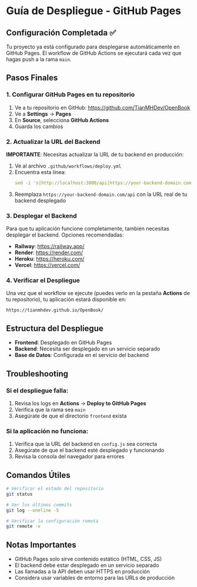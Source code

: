 # Guía de Despliegue - GitHub Pages

## Configuración Completada ✅

Tu proyecto ya está configurado para desplegarse automáticamente en GitHub Pages. El workflow de GitHub Actions se ejecutará cada vez que hagas push a la rama `main`.

## Pasos Finales

### 1. Configurar GitHub Pages en tu repositorio

1. Ve a tu repositorio en GitHub: https://github.com/TianMHDev/OpenBook
2. Ve a **Settings** → **Pages**
3. En **Source**, selecciona **GitHub Actions**
4. Guarda los cambios

### 2. Actualizar la URL del Backend

**IMPORTANTE**: Necesitas actualizar la URL de tu backend en producción:

1. Ve al archivo `.github/workflows/deploy.yml`
2. Encuentra esta línea:
   ```yaml
   sed -i 's|http://localhost:3000/api|https://your-backend-domain.com/api|g' dist/js/config.js
   ```
3. Reemplaza `https://your-backend-domain.com/api` con la URL real de tu backend desplegado

### 3. Desplegar el Backend

Para que tu aplicación funcione completamente, también necesitas desplegar el backend. Opciones recomendadas:

- **Railway**: https://railway.app/
- **Render**: https://render.com/
- **Heroku**: https://heroku.com/
- **Vercel**: https://vercel.com/

### 4. Verificar el Despliegue

Una vez que el workflow se ejecute (puedes verlo en la pestaña **Actions** de tu repositorio), tu aplicación estará disponible en:

```
https://tianmhdev.github.io/OpenBook/
```

## Estructura del Despliegue

- **Frontend**: Desplegado en GitHub Pages
- **Backend**: Necesita ser desplegado en un servicio separado
- **Base de Datos**: Configurada en el servicio del backend

## Troubleshooting

### Si el despliegue falla:
1. Revisa los logs en **Actions** → **Deploy to GitHub Pages**
2. Verifica que la rama sea `main`
3. Asegúrate de que el directorio `frontend` exista

### Si la aplicación no funciona:
1. Verifica que la URL del backend en `config.js` sea correcta
2. Asegúrate de que el backend esté desplegado y funcionando
3. Revisa la consola del navegador para errores

## Comandos Útiles

```bash
# Verificar el estado del repositorio
git status

# Ver los últimos commits
git log --oneline -5

# Verificar la configuración remota
git remote -v
```

## Notas Importantes

- GitHub Pages solo sirve contenido estático (HTML, CSS, JS)
- El backend debe estar desplegado en un servicio separado
- Las llamadas a la API deben usar HTTPS en producción
- Considera usar variables de entorno para las URLs de producción

